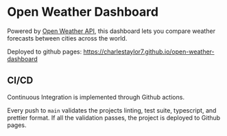 # Open Weather Dashboard
Powered by [Open Weather API](https://openweathermap.org/api), this dashboard lets you compare weather forecasts between cities across the world. 

Deployed to github pages: https://charlestaylor7.github.io/open-weather-dashboard


## CI/CD
Continuous Integration is implemented through Github actions.

Every push to `main` validates the projects linting, test suite, typescript, and prettier format.
If all the validation passes, the project is deployed to Github pages.
